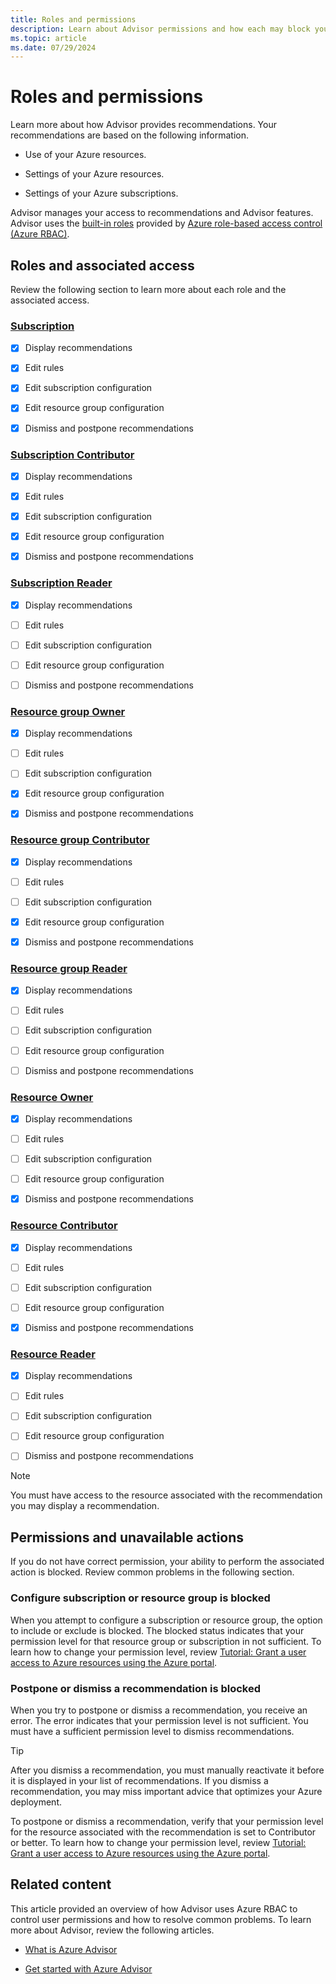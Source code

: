```yaml
---
title: Roles and permissions 
description: Learn about Advisor permissions and how each may block your ability to configure subscriptions or postpone or dismiss recommendations.
ms.topic: article
ms.date: 07/29/2024
---
```


# Roles and permissions

Learn more about how Advisor provides recommendations. Your recommendations are based on the following information.

*  Use of your Azure resources.

*  Settings of your Azure resources.

*  Settings of your Azure subscriptions.

Advisor manages your access to recommendations and Advisor features. Advisor uses the [built-in roles](/azure/role-based-access-control/built-in-roles) provided by [Azure role-based access control (Azure RBAC)](/azure/role-based-access-control/overview).

## Roles and associated access

Review the following section to learn more about each role and the associated access.

### [Subscription](#tab/subscription-owner)

* [X] Display recommendations

* [X] Edit rules

* [X] Edit subscription configuration

* [X] Edit resource group configuration

* [X] Dismiss and postpone recommendations

### [Subscription Contributor](#tab/subscription-contributor)

* [X] Display recommendations

* [X] Edit rules

* [X] Edit subscription configuration

* [X] Edit resource group configuration

* [X] Dismiss and postpone recommendations

### [Subscription Reader](#tab/subscription-reader)

* [X] Display recommendations

* [ ] Edit rules

* [ ] Edit subscription configuration

* [ ] Edit resource group configuration

* [ ] Dismiss and postpone recommendations

### [Resource group Owner](#tab/resource-group-owner)

* [X] Display recommendations

* [ ] Edit rules

* [ ] Edit subscription configuration

* [X] Edit resource group configuration

* [X] Dismiss and postpone recommendations

### [Resource group Contributor](#tab/resource-group-contributor)

* [X] Display recommendations

* [ ] Edit rules

* [ ] Edit subscription configuration

* [X] Edit resource group configuration

* [X] Dismiss and postpone recommendations

### [Resource group Reader](#tab/resource-group-reader)

* [X] Display recommendations

* [ ] Edit rules

* [ ] Edit subscription configuration

* [ ] Edit resource group configuration

* [ ] Dismiss and postpone recommendations

### [Resource Owner](#tab/resource-owner)

* [X] Display recommendations

* [ ] Edit rules

* [ ] Edit subscription configuration

* [ ] Edit resource group configuration

* [X] Dismiss and postpone recommendations

### [Resource Contributor](#tab/resource-contributor)

* [X] Display recommendations

* [ ] Edit rules

* [ ] Edit subscription configuration

* [ ] Edit resource group configuration

* [X] Dismiss and postpone recommendations

### [Resource Reader](#tab/resource-reader)

* [X] Display recommendations

* [ ] Edit rules

* [ ] Edit subscription configuration

* [ ] Edit resource group configuration

* [ ] Dismiss and postpone recommendations

<!--
| Role | Display recommendations | Edit rules | Edit subscription configuration | Edit resource group configuration| Dismiss and postpone recommendations |
|:--- |:--- |:--- |:--- |:--- |:--- |
| Subscription Owner | [X] | [X] | [X] | [X] | [X] |
| Subscription Contributor | [X] | [X] | [X] | [X] | [X] |
| Subscription Reader | [X] | [] | [] | [] | [] |
| Resource group Owner | [X] | [] | [] | [X] | [X] |
| Resource group Contributor | [X] | [] | [] | [X] | [X] |
| Resource group Reader | [X] | [] | [] | [] | [] |
| Resource Owner | [X] | [] | [] | [] | [X] |
| Resource Contributor | [X] | [] | [] | [] | [X] |
| Resource Reader | [X] | [] | [] | [] | [] |
-->

> [!NOTE]
> You must have access to the resource associated with the recommendation you may display a recommendation.

## Permissions and unavailable actions

If you do not have correct permission, your ability to perform the associated action is blocked. Review common problems in the following section.

### Configure subscription or resource group is blocked

When you attempt to configure a subscription or resource group, the option to include or exclude is blocked. The blocked status indicates that your permission level for that resource group or subscription in not sufficient. To learn how to change your permission level, review [Tutorial: Grant a user access to Azure resources using the Azure portal](/azure/role-based-access-control/quickstart-assign-role-user-portal "Tutorial: Grant a user access to Azure resources using the Azure portal | Azure RBAC | Microsoft Learn").

### Postpone or dismiss a recommendation is blocked

When you try to postpone or dismiss a recommendation, you receive an error. The error indicates that your permission level is not sufficient. You must have a sufficient permission level to dismiss recommendations.

> [!TIP]
> After you dismiss a recommendation, you must manually reactivate it before it is displayed in your list of recommendations. If you dismiss a recommendation, you may miss important advice that optimizes your Azure deployment.

To postpone or dismiss a recommendation, verify that your permission level for the resource associated with the recommendation is set to Contributor or better. To learn how to change your permission level, review [Tutorial: Grant a user access to Azure resources using the Azure portal](/azure/role-based-access-control/quickstart-assign-role-user-portal "Tutorial: Grant a user access to Azure resources using the Azure portal | Azure RBAC | Microsoft Learn").

## Related content

This article provided an overview of how Advisor uses Azure RBAC to control user permissions and how to resolve common problems. To learn more about Advisor, review the following articles.

*   [What is Azure Advisor](./advisor-overview.md)

*   [Get started with Azure Advisor](./advisor-get-started.md)
